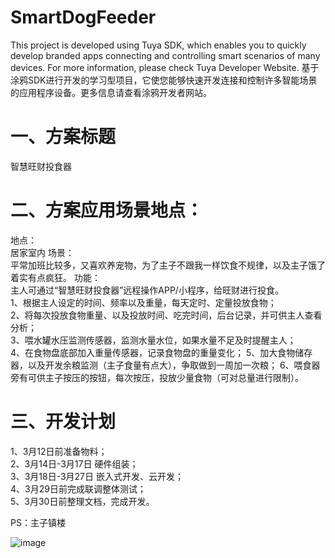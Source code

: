 # SmartDogFeeder
This project is developed using Tuya SDK, which enables you to quickly develop branded apps connecting and controlling smart scenarios of many devices.         For more information, please check Tuya Developer Website.
基于涂鸦SDK进行开发的学习型项目，它使您能够快速开发连接和控制许多智能场景的应用程序设备。更多信息请查看涂鸦开发者网站。

# 一、方案标题
   智慧旺财投食器
  
# 二、方案应用场景地点：
  地点：  
    居家室内
  场景：  
     平常加班比较多，又喜欢养宠物，为了主子不跟我一样饮食不规律，以及主子饿了着实有点疯狂。
  功能：  
    主人可通过“智慧旺财投食器”远程操作APP/小程序，给旺财进行投食。  
    1、根据主人设定的时间、频率以及重量，每天定时、定量投放食物；  
    2、将每次投放食物重量、以及投放时间、吃完时间，后台记录，并可供主人查看分析；  
    3、喂水罐水压监测传感器，监测水量水位，如果水量不足及时提醒主人；  
    4、在食物盘底部加入重量传感器，记录食物盘的重量变化；
    5、加大食物储存器，以及开发余粮监测（主子食量有点大），争取做到一周加一次粮；
    6、喂食器旁有可供主子按压的按钮，每次按压，投放少量食物（可对总量进行限制）。

  
# 三、开发计划  
  1、3月12日前准备物料；  
  2、3月14日-3月17日 硬件组装；  
  3、3月18日-3月27日 嵌入式开发、云开发；  
  4、3月29日前完成联调整体测试；  
  5、3月30日前整理文档，完成开发。  

PS：主子镇楼

![image](https://user-images.githubusercontent.com/26399615/110200932-671e4600-7e9b-11eb-9888-e1d979d7a577.png)

